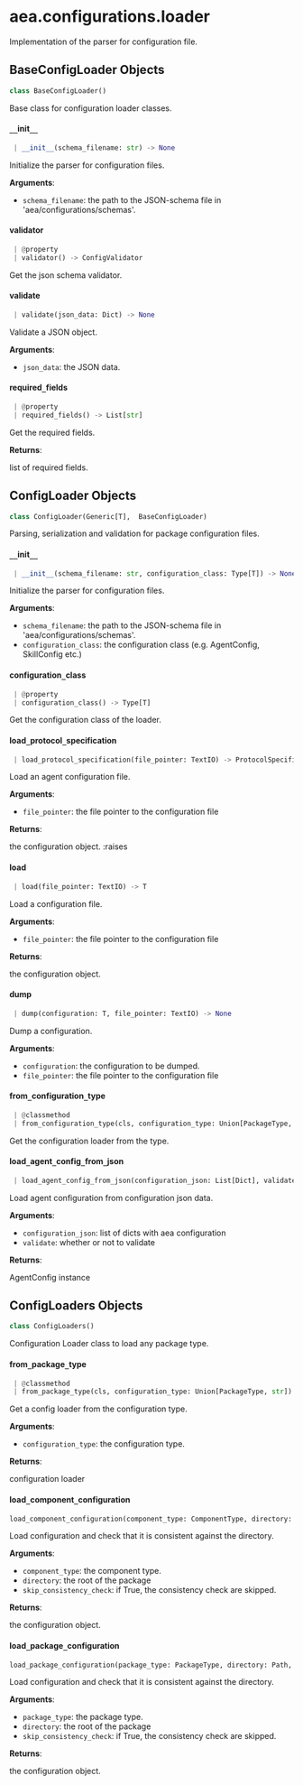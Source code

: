 <a name="aea.configurations.loader"></a>
# aea.configurations.loader

Implementation of the parser for configuration file.

<a name="aea.configurations.loader.BaseConfigLoader"></a>
## BaseConfigLoader Objects

```python
class BaseConfigLoader()
```

Base class for configuration loader classes.

<a name="aea.configurations.loader.BaseConfigLoader.__init__"></a>
#### `__`init`__`

```python
 | __init__(schema_filename: str) -> None
```

Initialize the parser for configuration files.

**Arguments**:

- `schema_filename`: the path to the JSON-schema file in 'aea/configurations/schemas'.

<a name="aea.configurations.loader.BaseConfigLoader.validator"></a>
#### validator

```python
 | @property
 | validator() -> ConfigValidator
```

Get the json schema validator.

<a name="aea.configurations.loader.BaseConfigLoader.validate"></a>
#### validate

```python
 | validate(json_data: Dict) -> None
```

Validate a JSON object.

**Arguments**:

- `json_data`: the JSON data.

<a name="aea.configurations.loader.BaseConfigLoader.required_fields"></a>
#### required`_`fields

```python
 | @property
 | required_fields() -> List[str]
```

Get the required fields.

**Returns**:

list of required fields.

<a name="aea.configurations.loader.ConfigLoader"></a>
## ConfigLoader Objects

```python
class ConfigLoader(Generic[T],  BaseConfigLoader)
```

Parsing, serialization and validation for package configuration files.

<a name="aea.configurations.loader.ConfigLoader.__init__"></a>
#### `__`init`__`

```python
 | __init__(schema_filename: str, configuration_class: Type[T]) -> None
```

Initialize the parser for configuration files.

**Arguments**:

- `schema_filename`: the path to the JSON-schema file in 'aea/configurations/schemas'.
- `configuration_class`: the configuration class (e.g. AgentConfig, SkillConfig etc.)

<a name="aea.configurations.loader.ConfigLoader.configuration_class"></a>
#### configuration`_`class

```python
 | @property
 | configuration_class() -> Type[T]
```

Get the configuration class of the loader.

<a name="aea.configurations.loader.ConfigLoader.load_protocol_specification"></a>
#### load`_`protocol`_`specification

```python
 | load_protocol_specification(file_pointer: TextIO) -> ProtocolSpecification
```

Load an agent configuration file.

**Arguments**:

- `file_pointer`: the file pointer to the configuration file

**Returns**:

the configuration object.
:raises

<a name="aea.configurations.loader.ConfigLoader.load"></a>
#### load

```python
 | load(file_pointer: TextIO) -> T
```

Load a configuration file.

**Arguments**:

- `file_pointer`: the file pointer to the configuration file

**Returns**:

the configuration object.

<a name="aea.configurations.loader.ConfigLoader.dump"></a>
#### dump

```python
 | dump(configuration: T, file_pointer: TextIO) -> None
```

Dump a configuration.

**Arguments**:

- `configuration`: the configuration to be dumped.
- `file_pointer`: the file pointer to the configuration file

<a name="aea.configurations.loader.ConfigLoader.from_configuration_type"></a>
#### from`_`configuration`_`type

```python
 | @classmethod
 | from_configuration_type(cls, configuration_type: Union[PackageType, str]) -> "ConfigLoader"
```

Get the configuration loader from the type.

<a name="aea.configurations.loader.ConfigLoader.load_agent_config_from_json"></a>
#### load`_`agent`_`config`_`from`_`json

```python
 | load_agent_config_from_json(configuration_json: List[Dict], validate: bool = True) -> AgentConfig
```

Load agent configuration from configuration json data.

**Arguments**:

- `configuration_json`: list of dicts with aea configuration
- `validate`: whether or not to validate

**Returns**:

AgentConfig instance

<a name="aea.configurations.loader.ConfigLoaders"></a>
## ConfigLoaders Objects

```python
class ConfigLoaders()
```

Configuration Loader class to load any package type.

<a name="aea.configurations.loader.ConfigLoaders.from_package_type"></a>
#### from`_`package`_`type

```python
 | @classmethod
 | from_package_type(cls, configuration_type: Union[PackageType, str]) -> "ConfigLoader"
```

Get a config loader from the configuration type.

**Arguments**:

- `configuration_type`: the configuration type.

**Returns**:

configuration loader

<a name="aea.configurations.loader.load_component_configuration"></a>
#### load`_`component`_`configuration

```python
load_component_configuration(component_type: ComponentType, directory: Path, skip_consistency_check: bool = False) -> ComponentConfiguration
```

Load configuration and check that it is consistent against the directory.

**Arguments**:

- `component_type`: the component type.
- `directory`: the root of the package
- `skip_consistency_check`: if True, the consistency check are skipped.

**Returns**:

the configuration object.

<a name="aea.configurations.loader.load_package_configuration"></a>
#### load`_`package`_`configuration

```python
load_package_configuration(package_type: PackageType, directory: Path, skip_consistency_check: bool = False) -> PackageConfiguration
```

Load configuration and check that it is consistent against the directory.

**Arguments**:

- `package_type`: the package type.
- `directory`: the root of the package
- `skip_consistency_check`: if True, the consistency check are skipped.

**Returns**:

the configuration object.

